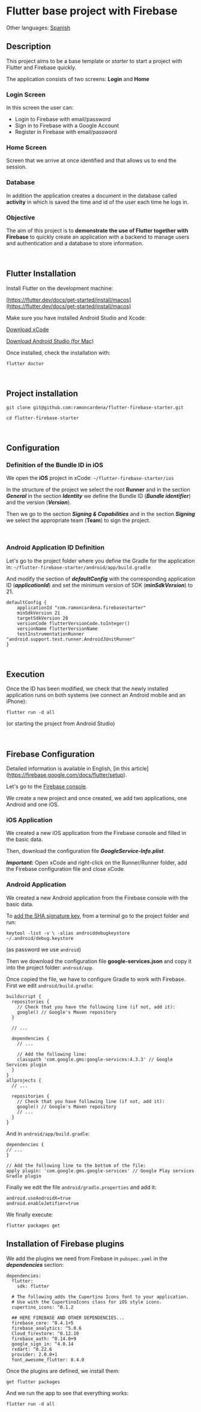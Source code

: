 # Flutter base project with Firebase
Other languages: [Spanish](https://github.com/ramoncardena/flutter-firebase-starter/blob/master/README.md)

## Description

This project aims to be a base template or _starter_ to start a project with Flutter and Firebase quickly.

The application consists of two screens: **Login** and **Home**

### Login Screen

In this screen the user can:

* Login to Firebase with email/password
* Sign in to Firebase with a Google Account
* Register in Firebase with email/password

### Home Screen

Screen that we arrive at once identified and that allows us to end the session.

### Database
In addition the application creates a document in the database called **activity** in which is saved the time and id of the user each time he logs in.


### Objective
The aim of this project is to **demonstrate the use of Flutter together with Firebase** to quickly create an application with a backend to manage users and authentication and a database to store information.


<p>&nbsp;</p>


## Flutter Installation

Install Flutter on the development machine:

[https://flutter.dev/docs/get-started/install/macos](https://flutter.dev/docs/get-started/install/macos)

Make sure you have installed Android Studio and Xcode:

[Download xCode](https://flutter.dev/docs/get-started/install/macos)

[Download Android Studio (for Mac)](https://flutter.dev/docs/get-started/install/macos)

Once installed, check the installation with:

`flutter doctor`

<p>&nbsp;</p>

## Project installation

`git clone git@github.com:ramoncardena/flutter-firebase-starter.git`

`cd flutter-firebase-starter`

<p>&nbsp;</p>

## Configuration

### Definition of the Bundle ID in iOS

We open the **iOS** project in xCode: `~/flutter-firebase-starter/ios`

In the structure of the project we select the root **Runner** and in the section **_General_** in the section **_Identity_** we define the Bundle ID (**_Bundle identifier_**) and the version (**_Version_**).

Then we go to the section **_Signing & Capabilities_** and in the section **_Signing_** we select the appropriate team (**Team**) to sign the project.

<p>&nbsp;</p>

### Android Application ID Definition

Let's go to the project folder where you define the Gradle for the application in:
`~/flutter-firebase-starter/android/app/build.gradle`

And modify the section of **_defaultConfig_** with the corresponding application ID (**_applicationId_**) and set the minimum version of SDK (**_minSdkVersion_**) to 21.

```
defaultConfig {
	applicationId "com.ramoncardena.firebasestarter"
	minSdkVersion 21
	targetSdkVersion 28
	versionCode flutterVersionCode.toInteger()
	versionName flutterVersionName
	testInstrumentationRunner "android.support.test.runner.AndroidJUnitRunner"
}
```

<p>&nbsp;</p>

## Execution
Once the ID has been modified, we check that the newly installed application runs on both systems (we connect an Android mobile and an iPhone):

`flutter run -d all`

(or starting the project from Android Studio)

<p>&nbsp;</p>

## Firebase Configuration
Detailed information is available in English, [in this article] (https://firebase.google.com/docs/flutter/setup).

Let's go to the [Firebase console](https://console.firebase.google.com/).

We create a new project and once created, we add two applications, one Android and one iOS.

### iOS Application
We created a new iOS application from the Firebase console and filled in the basic data.

Then, download the configuration file **_GoogleService-Info.plist_**.

**_Important:_** Open xCode and right-click on the Runner/Runner folder, add the Firebase configuration file and close xCode.

### Android Application
We created a new Android application from the Firebase console with the basic data.

To [add the SHA signature key](https://developers.google.com/android/guides/client-auth), from a terminal go to the project folder and run:

`keytool -list -v \ -alias androiddebugkeystore ~/.android/debug.keystore`

(as password we use `android`)

Then we download the configuration file **google-services.json** and copy it into the project folder: `android/app`.

Once copied the file, we have to configure Gradle to work with Firebase. First we edit `android/build.gradle`:

```
buildscript {
  repositories {
    // Check that you have the following line (if not, add it):
    google() // Google's Maven repository
  }

  // ...

  dependencies {
    // ...

    // Add the following line:
    classpath 'com.google.gms:google-services:4.3.3' // Google Services plugin
  }
}
allprojects {
  // ...

  repositories {
    // Check that you have following line (if not, add it):
    google() // Google's Maven repository
    // ...
  }
}

```

And in `android/app/build.gradle`:

```
dependencies {
// ...
}

// Add the following line to the bottom of the file:
apply plugin: 'com.google.gms.google-services' // Google Play services Gradle plugin
```

Finally we edit the file `android/gradle.properties` and add it:

```
android.useAndroidX=true
android.enableJetifier=true
```

We finally execute:

`flutter packages get`

## Installation of Firebase plugins

We add the plugins we need from Firebase in `pubspec.yaml` in the **_dependencies_** section:

```
dependencies:
  flutter:
    sdk: flutter

  # The following adds the Cupertino Icons font to your application.
  # Use with the CupertinoIcons class for iOS style icons.
  cupertino_icons: ^0.1.2

  ## HERE FIREBASE AND OTHER DEPENDENCIES...
  firebase_core: ^0.4.1+5
  firebase_analytics: ^5.0.6
  Cloud_firestore: ^0.12.10
  firebase_auth: ^0.14.0+9
  google_sign_in: ^4.0.14
  rxdart: ^0.22.6
  provider: 2.0.0+1
  font_awesome_flutter: 8.4.0
```

Once the plugins are defined, we install them:

`get flutter packages`

And we run the app to see that everything works:

`flutter run -d all`